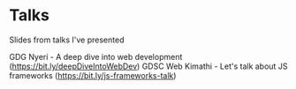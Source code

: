 # Talks
Slides from talks I've presented

GDG Nyeri - A deep dive into web development (https://bit.ly/deepDiveIntoWebDev)
GDSC Web Kimathi - Let's talk about JS frameworks (https://bit.ly/js-frameworks-talk)

